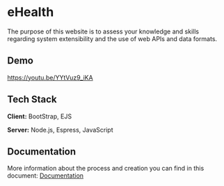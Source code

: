 
# eHealth 

The purpose of this website is to assess your knowledge and skills regarding system extensibility and the use of web APIs and data formats.


## Demo

https://youtu.be/YYtVuz9_iKA


## Tech Stack

**Client:** BootStrap, EJS

**Server:** Node.js, Espress, JavaScript


## Documentation

More information about the process and creation you can find in this document: [Documentation](https://github.com/Anna8295/assigment3/blob/main/FinalProject_varadyova.pdf)


